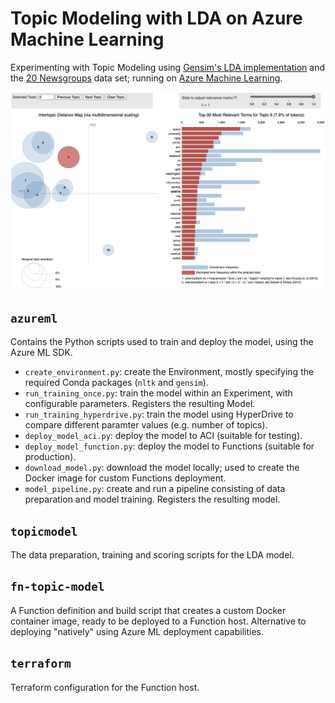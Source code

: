 # Topic Modeling with LDA on Azure Machine Learning

Experimenting with Topic Modeling using [Gensim's LDA implementation](https://radimrehurek.com/gensim//auto_examples/tutorials/run_lda.html) and the [20 Newsgroups](http://qwone.com/~jason/20Newsgroups/) data set; running on [Azure Machine Learning](https://docs.microsoft.com/en-us/azure/machine-learning/).

![LDA-Viz](https://github.com/tomconte/learnml/raw/media/lda-viz.png)

## `azureml`

Contains the Python scripts used to train and deploy the model, using the Azure ML SDK.

- `create_environment.py`: create the Environment, mostly specifying the required Conda packages (`nltk` and `gensim`).
- `run_training_once.py`: train the model within an Experiment, with configurable parameters. Registers the resulting Model.
- `run_training_hyperdrive.py`: train the model using HyperDrive to compare different paramter values (e.g. number of topics).
- `deploy_model_aci.py`: deploy the model to ACI (suitable for testing).
- `deploy_model_function.py`: deploy the model to Functions (suitable for production).
- `download_model.py`: download the model locally; used to create the Docker image for custom Functions deployment.
- `model_pipeline.py`: create and run a pipeline consisting of data preparation and model training. Registers the resulting model.

## `topicmodel`

The data preparation, training and scoring scripts for the LDA model.

## `fn-topic-model`

A Function definition and build script that creates a custom Docker container image, ready to be deployed to a Function host. Alternative to deploying "natively" using Azure ML deployment capabilities.

## `terraform`

Terraform configuration for the Function host.
